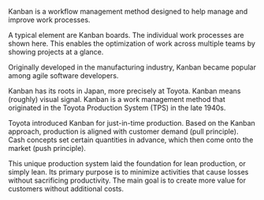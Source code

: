 Kanban is a workflow management method designed to help manage and improve work processes.

A typical element are Kanban boards. The individual work processes are shown here. This enables the optimization of work across multiple teams by showing projects at a glance.

Originally developed in the manufacturing industry, Kanban became popular among agile software developers.

Kanban has its roots in Japan, more precisely at Toyota. Kanban means (roughly) visual signal. Kanban is a work management method that originated in the Toyota Production System (TPS) in the late 1940s.

Toyota introduced Kanban for just-in-time production. Based on the Kanban approach, production is aligned with customer demand (pull principle). Cash concepts set certain quantities in advance, which then come onto the market (push principle).

This unique production system laid the foundation for lean production, or simply lean. Its primary purpose is to minimize activities that cause losses without sacrificing productivity. The main goal is to create more value for customers without additional costs.